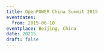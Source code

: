 ```yaml
---
title: OpenPOWER China Summit 2015
eventdates:
  from: 2015-06-10
eventplace: Beijing, China
date: 20215
draft: false
---
```

